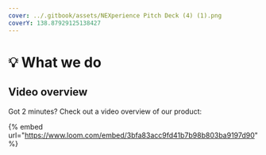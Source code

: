 ```yaml
---
cover: ../.gitbook/assets/NEXperience Pitch Deck (4) (1).png
coverY: 138.87929125138427
---
```


# 💡 What we do

## Video overview

Got 2 minutes? Check out a video overview of our product:

{% embed url="https://www.loom.com/embed/3bfa83acc9fd41b7b98b803ba9197d90" %}
